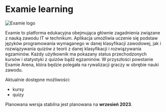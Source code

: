 # Examie learning

![Examie logo](https://examie.pl/assets/logo-4fdf79d6.svg)

Examie to platforma edukacyjna obejmująca głównie zagadnienia związane z nauką zawodu IT w technikum. Aplikacja umożliwia uczenie się podstaw języków programowania wymaganego w danej klasyfikacji zawodowej, jak i rozwiązywania quizów z teorii z danej klasyfikacji i rozwiązywania egzaminów. Każdy użytkownik ma pokazany status przechodzonych kursów i statystyki z quizów bądź egzaminów. W przyszłości powstanie Examie Arena, która będzie polegała na rywalizacji graczy w obrębie nauki zawodu.

Aktualnie dostępne możliwości:

- kursy
- quizy

Planowana wersja stabilna jest planowana na **wrzesień 2023**.
